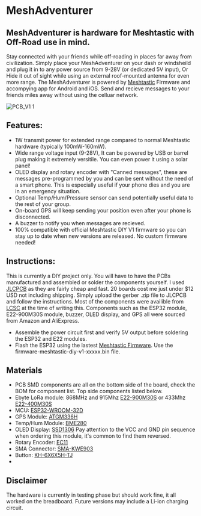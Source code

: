 # MeshAdventurer
## MeshAdventurer is hardware for Meshtastic with Off-Road use in mind.
Stay connected with your friends while off-roading in places far away from civilization. Simply place your MeshAdventurer on your dash or windsheild and plug it in to any power source from 9-28V (or dedicated 5V input), Or Hide it out of sight while using an external roof-mounted antenna for even more range. The MeshAdventurer is powered by [Meshtastic]( https://meshtastic.org/) Firmware and accompying app for Android and iOS. Send and recieve messages to your friends miles away without using the celluar network. 




![PCB_V1 1](https://user-images.githubusercontent.com/42948238/227689694-62646fca-dc52-4a98-a8c2-4f4a4524bf05.png)




## Features:
- 1W transmit power for extended range compared to normal Meshtastic hardware (typically 100mW-160mW).
- Wide range voltage input (9-28V), It can be powered by USB or barrel plug making it extremely versitile. You can even power it using a solar panel! 
- OLED display and rotary encoder with "Canned messages", these are messages pre-programmed by you and can be sent without the need of a smart phone. This is especially useful if your phone dies and you are in an emergency situation.
- Optional Temp/Hum/Pressure sensor can send potentially useful data to the rest of your group.
- On-board GPS will keep sending your position even after your phone is disconnected.
- A buzzer to notify you when messages are recieved. 
- 100% compatible with official Meshtastic DIY V1 firmware so you can stay up to date when new versions are released. No custom firmware needed!

## Instructions:

This is currently a DIY project only. You will have to have the PCBs manufactured and assembled or solder the components yourself. 
I used [JLCPCB](https://jlcpcb.com/) as they are fairly cheap and fast. 20 boards cost me just under $12 USD not including shipping. 
Simply upload the gerber .zip file to JLCPCB and follow the instructions. Most of the components were availible from [LCSC](https://www.lcsc.com/) at the time of writing this. Components such as the ESP32 module, E22-900M30S module, buzzer, OLED display, and GPS all were sourced from Amazon and AliExpress.

- Assemble the power circuit first and verify 5V output before soldering the ESP32 and E22 modules.
- Flash the ESP32 using the lastest [Meshtastic Firmware](https://github.com/meshtastic/firmware/releases). Use the firmware-meshtastic-diy-v1-xxxxx.bin file. 

## Materials 

- PCB SMD components are all on the bottom side of the board, check the BOM for component list. Top side components listed below.
- Ebyte LoRa module: 868MHz and 915Mhz [E22-900M30S](https://a.aliexpress.com/_mMvsri4) or 433Mhz [E22-400M30S](https://www.aliexpress.us/item/3256801621445884.html)
- MCU: [ESP32-WROOM-32D](https://a.aliexpress.com/_mLVYDGo)
- GPS Module: [ATGM336H](https://www.aliexpress.us/item/3256801517715702.html)
- Temp/Hum Module: [BME280](https://www.aliexpress.us/item/2251832663147484.html)
- OLED Display: [SSD1306](https://www.aliexpress.us/item/3256804169233174.html) Pay attention to the VCC and GND pin sequence when ordering this module, it's common to find them reversed.
- Rotary Encoder: [EC11](https://www.aliexpress.us/item/2261799870168498.html)
- SMA Connector: [SMA-KWE903](https://www.lcsc.com/product-detail/RF-Connectors-Coaxial-Connectors_DreamLNK-SMA-KWE903_C914555.html)
- Button: [KH-6X6X5H-TJ](https://www.lcsc.com/product-detail/Tactile-Switches_Shenzhen-Kinghelm-Elec-KH-6X6X5H-TJ_C2837515.html)
- 


## Disclaimer

The hardware is currently in testing phase but should work fine, it all worked on the breadboard. Future versions may include a Li-ion charging circuit. 
